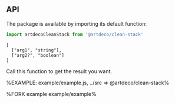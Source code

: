 
## API

The package is available by importing its default function:

```js
import artdecoCleanStack from '@artdeco/clean-stack'
```

```### artdecoCleanStack
[
  ["arg1", "string"],
  ["arg2?", "boolean"]
]
```

Call this function to get the result you want.

%EXAMPLE: example/example.js, ../src => @artdeco/clean-stack%

%FORK example example/example%
